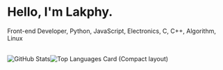 <h1>
  Hello, I'm Lakphy.
</h1>
Front-end Developer,
Python, JavaScript, Electronics, C, C++, Algorithm, Linux 
<br><br>

![GitHub Stats](https://github-readme-stats.vercel.app/api?username=lakphy&show_icons=true&hide=["commits","contribs"]&title_color=37B256&icon_color=37B256)![Top Languages Card (Compact layout)](https://github-readme-stats.vercel.app/api/top-langs/?username=zizi4n5&layout=compact)
